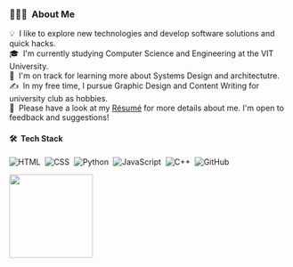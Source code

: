 <!-- ## 👋 &nbsp;Hey there! I'm Shivam -->

### 👨🏻‍💻 &nbsp;About Me

💡 &nbsp;I like to explore new technologies and develop software solutions and quick hacks.\
🎓 &nbsp;I'm currently studying Computer Science and Engineering at the VIT University.\
🌱 &nbsp;I'm on track for learning more about Systems Design and architectutre.\
✍️ &nbsp;In my free time, I pursue Graphic Design and Content Writing for university club as hobbies.\
📄 &nbsp;Please have a look at my [Résumé](https://www.adityavsingh.com/resume.html) for more details about me. I'm open to feedback and suggestions!

#### 🛠 &nbsp;Tech Stack
![HTML](https://img.shields.io/badge/-HTML-05122A?style=flat&logo=HTML5)&nbsp;
![CSS](https://img.shields.io/badge/-CSS-05122A?style=flat&logo=CSS3&logoColor=1572B6)&nbsp;
![Python](https://img.shields.io/badge/-Python-05122A?style=flat&logo=python)&nbsp;
![JavaScript](https://img.shields.io/badge/-JavaScript-05122A?style=flat&logo=javascript)&nbsp;
![C++](https://img.shields.io/badge/-C++-05122A?style=flat&logo=C%2B%2B&logoColor=00599C)&nbsp;
![GitHub](https://img.shields.io/badge/-GitHub-05122A?style=flat&logo=github)&nbsp;

<!---
INCIBLA/INCIBLA is a ✨ special ✨ repository because its `README.md` (this file) appears on your GitHub profile.
You can click the Preview link to take a look at your changes.
--->
<p align="center">
<a href="https://github.com/shvm-k">
 <img height="150em" src="https://github-readme-stats-eight-theta.vercel.app/api/top-langs/?username=shvm-k&layout=compact&langs_count=8&theme=algolia" align="left"/>
</a>
</p>
